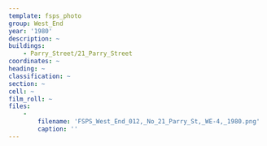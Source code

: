 ```yaml
---
template: fsps_photo
group: West_End
year: '1980'
description: ~
buildings:
    - Parry_Street/21_Parry_Street
coordinates: ~
heading: ~
classification: ~
section: ~
cell: ~
film_roll: ~
files:
    -
        filename: 'FSPS_West_End_012,_No_21_Parry_St,_WE-4,_1980.png'
        caption: ''
---
```

